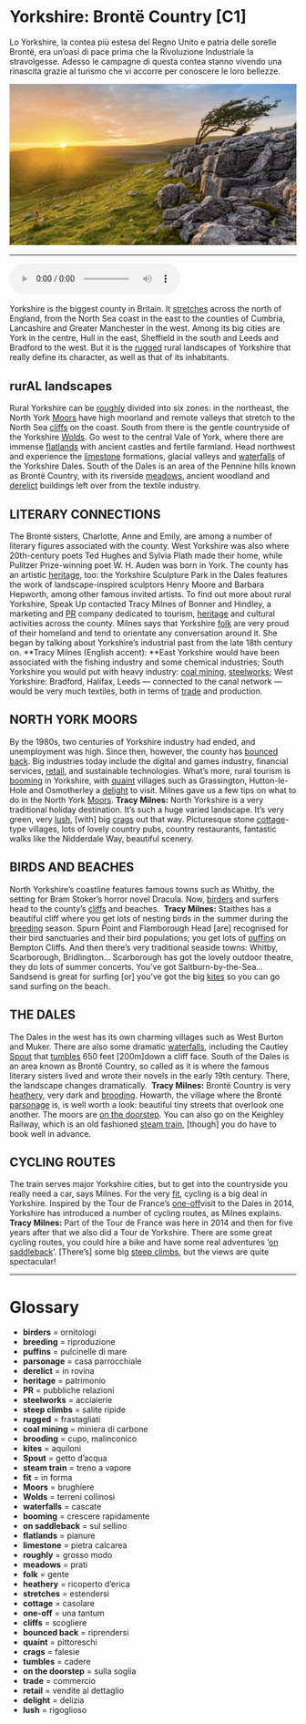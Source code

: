 # Yorkshire: Brontë Country   [C1]

Lo Yorkshire, la contea più estesa del Regno Unito e patria delle sorelle Brontë, era un’oasi di pace prima che la Rivoluzione Industriale la stravolgesse. Adesso le campagne di questa contea stanno vivendo una rinascita grazie al turismo che vi accorre per conoscere le loro bellezze.

![](Yorkshire%20Bront%C3%AB%20Country.jpg)

--------------

<div>
<audio controls autoplay>
    <source src="https://raw.githubusercontent.com/dartie/speakup/main/2023-07/Yorkshire%20Bront%C3%AB%20Country.mp3" type="audio/mpeg">
</audio>
</div>


Yorkshire is the biggest county in Britain. It [stretches](## "estendersi") across the north of England, from the North Sea coast in the east to the counties of Cumbria, Lancashire and Greater Manchester in the west. Among its big cities are York in the centre, Hull in the east, Sheffield in the south and Leeds and Bradford to the west. But it is the [rugged](## "frastagliati") rural landscapes of Yorkshire that really define its character, as well as that of its inhabitants. 

## rurAL landscapes
Rural Yorkshire can be [roughly](## "grosso modo") divided into six zones: in the northeast, the North York [Moors](## "brughiere") have high moorland and remote valleys that stretch to the North Sea [cliffs](## "scogliere") on the coast. South from there is the gentle countryside of the Yorkshire [Wolds](## "terreni collinosi"). Go west to the central Vale of York, where there are immense [flatlands](## "pianure") with ancient castles and fertile farmland. Head northwest and experience the [limestone](## "pietra calcarea") formations, glacial valleys and [waterfalls](## "cascate") of the Yorkshire Dales. South of the Dales is an area of the Pennine hills known as Brontë Country, with its riverside [meadows](## "prati"), ancient woodland and [derelict](## "in rovina") buildings left over from the textile industry. 

## LITERARY CONNECTIONS
The Brontë sisters, Charlotte, Anne and Emily, are among a number of literary figures associated with the county. West Yorkshire was also where 20th-century poets Ted Hughes and Sylvia Plath made their home, while Pulitzer Prize-winning poet W. H. Auden was born in York. The county has an artistic [heritage](## "patrimonio"), too: the Yorkshire Sculpture Park in the Dales features the work of landscape-inspired sculptors Henry Moore and Barbara Hepworth, among other famous invited artists.
To find out more about rural Yorkshire, Speak Up contacted Tracy Milnes of Bonner and Hindley, a marketing and [PR](## "pubbliche relazioni") company dedicated to tourism, [heritage](## "patrimonio") and cultural activities across the county. Milnes says that Yorkshire [folk](## "gente") are very proud of their homeland and tend to orientate any conversation around it. She began by talking about Yorkshire’s industrial past from the late 18th century on.
**Tracy Milnes (English accent): **East Yorkshire would have been associated with the fishing industry and some chemical industries; South Yorkshire you would put with heavy industry: [coal mining](## "miniera di carbone"), [steelworks](## "acciaierie"); West Yorkshire: Bradford, Halifax, Leeds — connected to the canal network — would be very much textiles, both in terms of [trade](## "commercio") and production.

## NORTH YORK MOORS
By the 1980s, two centuries of Yorkshire industry had ended, and unemployment was high. Since then, however, the county has [bounced back](## "riprendersi"). Big industries today include the digital and games industry, financial services, [retail](## "vendite al dettaglio"), and sustainable technologies. What’s more, rural tourism is [booming](## "crescere rapidamente") in Yorkshire, with [quaint](## "pittoreschi") villages such as Grassington, Hutton-le-Hole and Osmotherley a [delight](## "delizia") to visit. Milnes gave us a few tips on what to do in the North York [Moors](## "brughiere").
**Tracy Milnes:** North Yorkshire is a very traditional holiday destination. It’s such a huge varied landscape. It’s very green, very [lush](## "rigoglioso"), [with] big [crags](## "falesie") out that way. Picturesque stone [cottage](## "casolare")-type villages, lots of lovely country pubs, country restaurants, fantastic walks like the Nidderdale Way, beautiful scenery.

## BIRDS AND BEACHES
North Yorkshire’s coastline features famous towns such as Whitby, the setting for Bram Stoker’s horror novel Dracula. Now, [birders](## "ornitologi") and surfers head to the county’s [cliffs](## "scogliere") and beaches. 
**Tracy Milnes:** Staithes has a beautiful cliff where you get lots of nesting birds in the summer during the [breeding](## "riproduzione") season. Spurn Point and Flamborough Head [are] recognised for their bird sanctuaries and their bird populations; you get lots of [puffins](## "pulcinelle di mare") on Bempton Cliffs. And then there’s very traditional seaside towns: Whitby, Scarborough, Bridlington… Scarborough has got the lovely outdoor theatre, they do lots of summer concerts. You’ve got Saltburn-by-the-Sea… Sandsend is great for surfing [or] you’ve got the big [kites](## "aquiloni") so you can go sand surfing on the beach.

## THE DALES 
The Dales in the west has its own charming villages such as West Burton and Muker. There are also some dramatic [waterfalls](## "cascate"), including the Cautley [Spout](## "getto d’acqua") that [tumbles](## "cadere") 650 feet [200m]down a cliff face. South of the Dales is an area known as Brontë Country, so called as it is where the famous literary sisters lived and wrote their novels in the early 19th century. There, the landscape changes dramatically. 
**Tracy Milnes:** Brontë Country is very [heathery](## "ricoperto d’erica"), very dark and [brooding](## "cupo, malinconico"). Howarth, the village where the Brontë [parsonage](## "casa parrocchiale") is, is well worth a look: beautiful tiny streets that overlook one another. The moors are [on the doorstep](## "sulla soglia"). You can also go on the Keighley Railway, which is an old fashioned [steam train](## "treno a vapore"), [though] you do have to book well in advance. 

## CYCLING ROUTES
The train serves major Yorkshire cities, but to get into the countryside you really need a car, says Milnes. For the very [fit](## "in forma"), cycling is a big deal in Yorkshire. Inspired by the Tour de France’s [one-off](## "una tantum")visit to the Dales in 2014, Yorkshire has introduced a number of cycling routes, as Milnes explains.
**Tracy Milnes:** Part of the Tour de France was here in 2014 and then for five years after that we also did a Tour de Yorkshire. There are some great cycling routes, you could hire a bike and have some real adventures ‘[on saddleback](## "sul sellino")’. [There’s] some big [steep climbs](## "salite ripide"), but the views are quite spectacular!

--------------

<div style = "display:block; clear:both; page-break-after:always;"></div>

# Glossary
* **birders** = ornitologi
* **breeding** = riproduzione
* **puffins** = pulcinelle di mare
* **parsonage** = casa parrocchiale
* **derelict** = in rovina
* **heritage** = patrimonio
* **PR** = pubbliche relazioni
* **steelworks** = acciaierie
* **steep climbs** = salite ripide
* **rugged** = frastagliati
* **coal mining** = miniera di carbone
* **brooding** = cupo, malinconico
* **kites** = aquiloni
* **Spout** = getto d’acqua
* **steam train** = treno a vapore
* **fit** = in forma
* **Moors** = brughiere
* **Wolds** = terreni collinosi
* **waterfalls** = cascate
* **booming** = crescere rapidamente
* **on saddleback** = sul sellino
* **flatlands** = pianure
* **limestone** = pietra calcarea
* **roughly** = grosso modo
* **meadows** = prati
* **folk** = gente
* **heathery** = ricoperto d’erica
* **stretches** = estendersi
* **cottage** = casolare
* **one-off** = una tantum
* **cliffs** = scogliere
* **bounced back** = riprendersi
* **quaint** = pittoreschi
* **crags** = falesie
* **tumbles** = cadere
* **on the doorstep** = sulla soglia
* **trade** = commercio
* **retail** = vendite al dettaglio
* **delight** = delizia
* **lush** = rigoglioso
